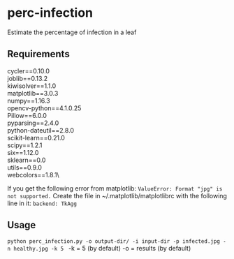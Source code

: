 # perc-infection
Estimate the percentage of infection in a leaf

## Requirements

cycler==0.10.0\
joblib==0.13.2\
kiwisolver==1.1.0\
matplotlib==3.0.3\
numpy==1.16.3\
opencv-python==4.1.0.25\
Pillow==6.0.0\
pyparsing==2.4.0\
python-dateutil==2.8.0\
scikit-learn==0.21.0\
scipy==1.2.1\
six==1.12.0\
sklearn==0.0\
utils==0.9.0\
webcolors==1.8.1\\

If you get the following error from matplotlib:
 `ValueError: Format "jpg" is not supported.`
 Create the file in ~/.matplotlib/matplotlibrc with the following line in it:
 `backend: TkAgg`


## Usage

`python perc_infection.py -o output-dir/ -i input-dir -p infected.jpg -n healthy.jpg -k 5 `
-k = 5 (by default)
-o = results (by default)
